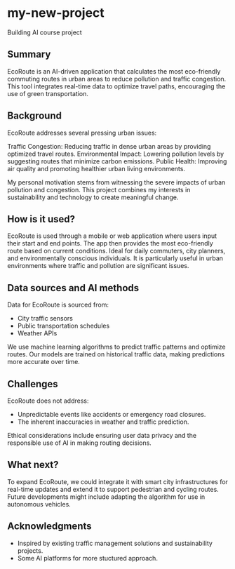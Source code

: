 # my-new-project
Building AI course project

## Summary

EcoRoute is an AI-driven application that calculates the most eco-friendly commuting routes in urban areas to reduce pollution and traffic congestion. This tool integrates real-time data to optimize travel paths, encouraging the use of green transportation.


## Background

EcoRoute addresses several pressing urban issues:

Traffic Congestion: Reducing traffic in dense urban areas by providing optimized travel routes.
Environmental Impact: Lowering pollution levels by suggesting routes that minimize carbon emissions.
Public Health: Improving air quality and promoting healthier urban living environments.

My personal motivation stems from witnessing the severe impacts of urban pollution and congestion. This project combines my interests in sustainability and technology to create meaningful change.

## How is it used?

EcoRoute is used through a mobile or web application where users input their start and end points. The app then provides the most eco-friendly route based on current conditions. Ideal for daily commuters, city planners, and environmentally conscious individuals. It is particularly useful in urban environments where traffic and pollution are significant issues.


## Data sources and AI methods

Data for EcoRoute is sourced from:
- City traffic sensors
- Public transportation schedules
- Weather APIs

We use machine learning algorithms to predict traffic patterns and optimize routes. Our models are trained on historical traffic data, making predictions more accurate over time.

## Challenges

EcoRoute does not address:
* Unpredictable events like accidents or emergency road closures.
* The inherent inaccuracies in weather and traffic prediction.

Ethical considerations include ensuring user data privacy and the responsible use of AI in making routing decisions.

## What next?

To expand EcoRoute, we could integrate it with smart city infrastructures for real-time updates and extend it to support pedestrian and cycling routes. Future developments might include adapting the algorithm for use in autonomous vehicles.


## Acknowledgments

* Inspired by existing traffic management solutions and sustainability projects.
* Some AI platforms for more stuctured approach.
